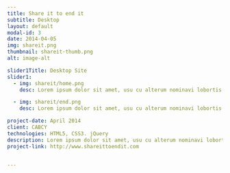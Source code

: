 ```yaml
---
title: Share it to end it
subtitle: Desktop
layout: default
modal-id: 3
date: 2014-04-05
img: shareit.png
thumbnail: shareit-thumb.png
alt: image-alt

slider1Title: Desktop Site
slider1:
  - img: shareit/home.png
    desc: Lorem ipsum dolor sit amet, usu cu alterum nominavi lobortis.

  - img: shareit/end.png
    desc: Lorem ipsum dolor sit amet, usu cu alterum nominavi lobortis.

project-date: April 2014
client: CABCY
technologies: HTML5, CSS3. jQuery
description: Lorem ipsum dolor sit amet, usu cu alterum nominavi lobortis. At duo novum diceret. Tantas apeirian vix et, usu sanctus postulant inciderint ut, populo diceret necessitatibus in vim. Cu eum dicam feugiat noluisse.
project-link: http://www.shareittoendit.com


---
```

